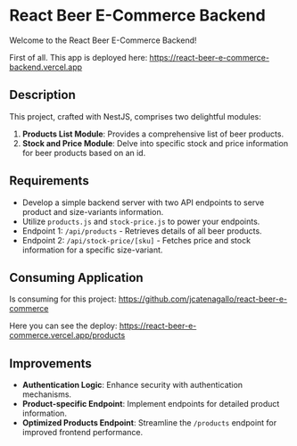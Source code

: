 # React Beer E-Commerce Backend

Welcome to the React Beer E-Commerce Backend!

First of all. This app is deployed here:
https://react-beer-e-commerce-backend.vercel.app

## Description

This project, crafted with NestJS, comprises two delightful modules:
1. **Products List Module**: Provides a comprehensive list of beer products.
2. **Stock and Price Module**: Delve into specific stock and price information for beer products based on an id.

## Requirements
- Develop a simple backend server with two API endpoints to serve product and size-variants information.
- Utilize `products.js` and `stock-price.js` to power your endpoints.
- Endpoint 1: `/api/products` - Retrieves details of all beer products.
- Endpoint 2: `/api/stock-price/[sku]` - Fetches price and stock information for a specific size-variant.

## Consuming Application
Is consuming for this project:
https://github.com/jcatenagallo/react-beer-e-commerce

Here you can see the deploy: 
https://react-beer-e-commerce.vercel.app/products

## Improvements
- **Authentication Logic**: Enhance security with authentication mechanisms.
- **Product-specific Endpoint**: Implement endpoints for detailed product information.
- **Optimized Products Endpoint**: Streamline the `/products` endpoint for improved frontend performance.


